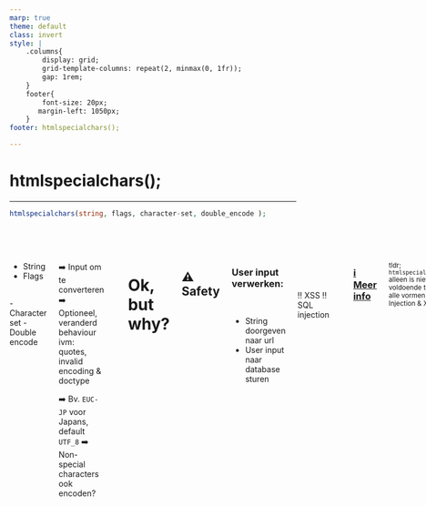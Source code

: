```yaml
---
marp: true
theme: default
class: invert
style: |
    .columns{
        display: grid;
        grid-template-columns: repeat(2, minmax(0, 1fr));
        gap: 1rem;
    }
    footer{
        font-size: 20px;
       margin-left: 1050px;
    }
footer: htmlspecialchars();

---
```

<!--_footer: ""-->
# <!--fit--> htmlspecialchars();
---

</style>

```php
htmlspecialchars(string, flags, character-set, double_encode );
```
<br><br>

<div class="columns">
<div>

- String 
- Flags 
<br>
- Character set 
- Double encode 

</div>
<div class="nld">

 :arrow_right: Input om te converteren  
 :arrow_right: Optioneel, veranderd behaviour ivm: quotes, invalid encoding & doctype
 
 :arrow_right: Bv. ```EUC-JP``` voor Japans, default ```UTF_8```
 :arrow_right: Non-special characters ook encoden?

</div>

---
# Ok, but why?

## :warning: Safety



<div class=columns>
<div>

### User input verwerken:
<br>

- String doorgeven naar url 
- User input naar database sturen

</div>
<div>
<br><br><br>

 :bangbang: XSS 
 :bangbang: SQL injection

</div>

<br>
</div>

### [:information_source: Meer info](https://stackoverflow.com/questions/19584189/when-used-correctly-is-htmlspecialchars-sufficient-for-protection-against-all-x)
<sup>tldr; ```htmlspecialchars()``` alleen is niet altijd voldoende tegen alle vormen van Injection & XSS</sup>

---
# :symbols: Output

<br><br>

<div class="columns">
<div>

```<b>bold</b> blabla ```

<br>

</div>
<div>

```&lt;b&gt;bold&ltl;/b&gt; blabla ```


</div>
</div>
<br>

- Speciale characters worden <i>"geneutraliseerd"</i>
- Kan je eventueel nog gaan filteren, ```/```'s en alles dat tussen ```%``` en ```;``` staat weghalen.

<br>

<sub>Output echo en var_dumpen geeft gewoon terug de originele characters weer, dus gebruik ```htmlentities()``` </sub>

---
# :computer: Example

```html
<form Method="post">
    <label for="input">Input:</label>
    <input type="field" name="input">
</form>
```
```php 
// 2x uitvoeren is enkel voor weergave (omdat browser terug decodeerd)
$output = htmlspecialchars(htmlspecialchars(      

    $_POST['input'],    //Input
    ENT_QUOTES,         //Flags
    'UTF-8',            //Character-set
    FALSE               //Double encode
));
```

```html
<a><?=$output?></a>
```
<!-- uitleggen waarom er 2x htmlspecialchars gedaan wordt. -->
---
# :book: Sources

- [Php manual (duh)](https://www.php.net/manual/en/function.htmlspecialchars.php)
- [W3schools ](https://www.w3schools.com/php/func_string_htmlspecialchars.asp)
- [deze Quora thread](https://www.quora.com/When-should-I-use-the-htmlspecialchars-function-in-PHP)
 <br>

# :link: Links


- [Github repo (.md file van presentatie :star_struck: & code van in't voorbeeld)](https://github.com/JonahDeClerck/php-function-presentation)